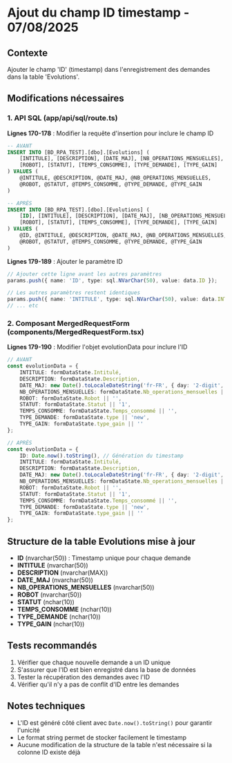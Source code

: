 # Ajout du champ ID timestamp - 07/08/2025

## Contexte
Ajouter le champ 'ID' (timestamp) dans l'enregistrement des demandes dans la table 'Evolutions'.

## Modifications nécessaires

### 1. API SQL (app/api/sql/route.ts)
**Lignes 170-178** : Modifier la requête d'insertion pour inclure le champ ID

```sql
-- AVANT
INSERT INTO [BD_RPA_TEST].[dbo].[Evolutions] (
    [INTITULE], [DESCRIPTION], [DATE_MAJ], [NB_OPERATIONS_MENSUELLES],
    [ROBOT], [STATUT], [TEMPS_CONSOMME], [TYPE_DEMANDE], [TYPE_GAIN]
) VALUES (
    @INTITULE, @DESCRIPTION, @DATE_MAJ, @NB_OPERATIONS_MENSUELLES,
    @ROBOT, @STATUT, @TEMPS_CONSOMME, @TYPE_DEMANDE, @TYPE_GAIN
)

-- APRÈS
INSERT INTO [BD_RPA_TEST].[dbo].[Evolutions] (
    [ID], [INTITULE], [DESCRIPTION], [DATE_MAJ], [NB_OPERATIONS_MENSUELLES],
    [ROBOT], [STATUT], [TEMPS_CONSOMME], [TYPE_DEMANDE], [TYPE_GAIN]
) VALUES (
    @ID, @INTITULE, @DESCRIPTION, @DATE_MAJ, @NB_OPERATIONS_MENSUELLES,
    @ROBOT, @STATUT, @TEMPS_CONSOMME, @TYPE_DEMANDE, @TYPE_GAIN
)
```

**Lignes 179-189** : Ajouter le paramètre ID

```typescript
// Ajouter cette ligne avant les autres paramètres
params.push({ name: 'ID', type: sql.NVarChar(50), value: data.ID });

// Les autres paramètres restent identiques
params.push({ name: 'INTITULE', type: sql.NVarChar(50), value: data.INTITULE });
// ... etc
```

### 2. Composant MergedRequestForm (components/MergedRequestForm.tsx)

**Lignes 179-190** : Modifier l'objet evolutionData pour inclure l'ID

```typescript
// AVANT
const evolutionData = {
    INTITULE: formDataState.Intitulé,
    DESCRIPTION: formDataState.Description,
    DATE_MAJ: new Date().toLocaleDateString('fr-FR', { day: '2-digit', month: '2-digit', year: 'numeric' }),
    NB_OPERATIONS_MENSUELLES: formDataState.Nb_operations_mensuelles || '',
    ROBOT: formDataState.Robot || '',
    STATUT: formDataState.Statut || '1',
    TEMPS_CONSOMME: formDataState.Temps_consommé || '',
    TYPE_DEMANDE: formDataState.type || 'new',
    TYPE_GAIN: formDataState.type_gain || ''
};

// APRÈS
const evolutionData = {
    ID: Date.now().toString(), // Génération du timestamp
    INTITULE: formDataState.Intitulé,
    DESCRIPTION: formDataState.Description,
    DATE_MAJ: new Date().toLocaleDateString('fr-FR', { day: '2-digit', month: '2-digit', year: 'numeric' }),
    NB_OPERATIONS_MENSUELLES: formDataState.Nb_operations_mensuelles || '',
    ROBOT: formDataState.Robot || '',
    STATUT: formDataState.Statut || '1',
    TEMPS_CONSOMME: formDataState.Temps_consommé || '',
    TYPE_DEMANDE: formDataState.type || 'new',
    TYPE_GAIN: formDataState.type_gain || ''
};
```

## Structure de la table Evolutions mise à jour
- **ID** (nvarchar(50)) : Timestamp unique pour chaque demande
- **INTITULE** (nvarchar(50))
- **DESCRIPTION** (nvarchar(MAX))
- **DATE_MAJ** (nvarchar(50))
- **NB_OPERATIONS_MENSUELLES** (nvarchar(50))
- **ROBOT** (nvarchar(50))
- **STATUT** (nchar(10))
- **TEMPS_CONSOMME** (nchar(10))
- **TYPE_DEMANDE** (nchar(10))
- **TYPE_GAIN** (nchar(10))

## Tests recommandés
1. Vérifier que chaque nouvelle demande a un ID unique
2. S'assurer que l'ID est bien enregistré dans la base de données
3. Tester la récupération des demandes avec l'ID
4. Vérifier qu'il n'y a pas de conflit d'ID entre les demandes

## Notes techniques
- L'ID est généré côté client avec `Date.now().toString()` pour garantir l'unicité
- Le format string permet de stocker facilement le timestamp
- Aucune modification de la structure de la table n'est nécessaire si la colonne ID existe déjà